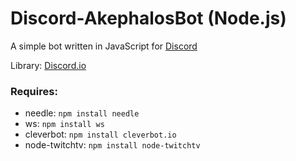 # Discord-AkephalosBot (Node.js)

A simple bot written in JavaScript for [Discord](http://www.discord.gg)

Library: [Discord.io](https://github.com/izy521/discord.io)
### Requires:
 - needle: `npm install needle`
 - ws: `npm install ws`
 - cleverbot: `npm install cleverbot.io`
 - node-twitchtv: `npm install node-twitchtv`
